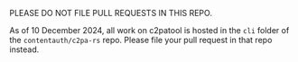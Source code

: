 PLEASE DO NOT FILE PULL REQUESTS IN THIS REPO.

As of 10 December 2024, all work on c2patool is hosted in the `cli` folder of the `contentauth/c2pa-rs` repo. Please file your pull request in that repo instead.
